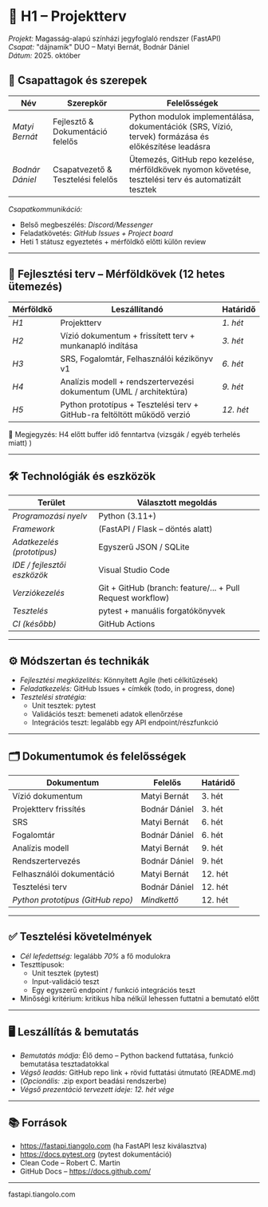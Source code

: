 # 🧩 H1 – Projektterv
*Projekt:* Magasság-alapú színházi jegyfoglaló rendszer (FastAPI)  
*Csapat:* "dájnamik" DUO – Matyi Bernát, Bodnár Dániel  
*Dátum:* 2025. október

## 👥 Csapattagok és szerepek

| Név | Szerepkör | Felelősségek |
|------|----------|--------------|
| *Matyi Bernát* | Fejlesztő & Dokumentáció felelős | Python modulok implementálása, dokumentációk (SRS, Vízió, tervek) formázása és előkészítése leadásra |
| *Bodnár Dániel* | Csapatvezető & Tesztelési felelős | Ütemezés, GitHub repo kezelése, mérföldkövek nyomon követése, tesztelési terv és automatizált tesztek |

*Csapatkommunikáció:*  
- Belső megbeszélés: *Discord/Messenger*
- Feladatkövetés: *GitHub Issues + Project board*
- Heti 1 státusz egyeztetés + mérföldkő előtti külön review

---

## 📆 Fejlesztési terv – Mérföldkövek (12 hetes ütemezés)

| Mérföldkő | Leszállítandó | Határidő |
|----------|--------------|----------|
| *H1* | Projektterv |  *1. hét* |
| *H2* | Vízió dokumentum + frissített terv + munkanapló indítása | *3. hét* |
| *H3* | SRS, Fogalomtár, Felhasználói kézikönyv v1 | *6. hét* |
| *H4* | Analízis modell + rendszertervezési dokumentum (UML / architektúra) | *9. hét* |
| *H5* | Python prototípus + Tesztelési terv + GitHub-ra feltöltött működő verzió | *12. hét* |
💬 Megjegyzés: H4 előtt buffer idő fenntartva (vizsgák / egyéb terhelés miatt)
)

---

## 🛠 Technológiák és eszközök

| Terület | Választott megoldás |
|--------|--------------------|
| *Programozási nyelv* | Python (3.11+) |
| *Framework* | (FastAPI / Flask – döntés alatt) |
| *Adatkezelés (prototípus)* | Egyszerű JSON / SQLite |
| *IDE / fejlesztői eszközök* | Visual Studio Code |
| *Verziókezelés* | Git + GitHub (branch: feature/... + Pull Request workflow) |
| *Tesztelés* | pytest + manuális forgatókönyvek |
| *CI (később)* | GitHub Actions |

---

## ⚙ Módszertan és technikák

- *Fejlesztési megközelítés:* Könnyített Agile (heti célkitűzések)
- *Feladatkezelés:* GitHub Issues + címkék (todo, in progress, done)
- *Tesztelési stratégia:*
  - Unit tesztek: pytest
  - Validációs teszt: bemeneti adatok ellenőrzése
  - Integrációs teszt: legalább egy API endpoint/részfunkció

---

## 🗂 Dokumentumok és felelősségek

| Dokumentum | Felelős | Határidő |
|------------|--------|----------|
| Vízió dokumentum | Matyi Bernát | 3. hét |
| Projektterv frissítés | Bodnár Dániel | 3. hét |
| SRS | Matyi Bernát | 6. hét |
| Fogalomtár | Bodnár Dániel | 6. hét |
| Analízis modell | Matyi Bernát | 9. hét |
| Rendszertervezés | Bodnár Dániel | 9. hét |
| Felhasználói dokumentáció | Matyi Bernát | 12. hét |
| Tesztelési terv | Bodnár Dániel | 12. hét |
| *Python prototípus (GitHub repo)* | *Mindkettő* | 12. hét |

---

## ✅ Tesztelési követelmények

- *Cél lefedettség:* legalább *70%* a fő modulokra
- Teszttípusok:
  - Unit tesztek (pytest)
  - Input-validáció teszt
  - Egy egyszerű endpoint / funkció integrációs teszt
- Minőségi kritérium: kritikus hiba nélkül lehessen futtatni a bemutató előtt

---

## 🖥 Leszállítás & bemutatás

- *Bemutatás módja:* Élő demo – Python backend futtatása, funkció bemutatása tesztadatokkal
- *Végső leadás:* GitHub repo link + rövid futtatási útmutató (README.md)
- (*Opcionális:* .zip export beadási rendszerbe)
- *Végső prezentáció tervezett ideje:*
*12. hét vége*

---

## 📚 Források

- https://fastapi.tiangolo.com (ha FastAPI lesz kiválasztva)
- https://docs.pytest.org (pytest dokumentáció)
- Clean Code – Robert C. Martin
- GitHub Docs – https://docs.github.com/

---

fastapi.tiangolo.com
